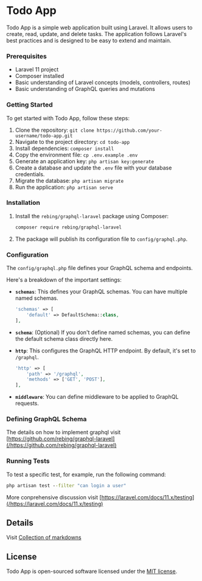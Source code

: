 # Todo App

Todo App is a simple web application built using Laravel.
It allows users to create, read, update, and delete tasks.
The application follows Laravel's best practices and is designed to be easy to extend and maintain.

### Prerequisites

- Laravel 11 project
- Composer installed
- Basic understanding of Laravel concepts (models, controllers, routes)
- Basic understanding of GraphQL queries and mutations

### Getting Started

To get started with Todo App, follow these steps:

1. Clone the repository: `git clone https://github.com/your-username/todo-app.git`
2. Navigate to the project directory: `cd todo-app`
3. Install dependencies: `composer install`
4. Copy the environment file: `cp .env.example .env`
5. Generate an application key: `php artisan key:generate`
6. Create a database and update the `.env` file with your database credentials.
7. Migrate the database: `php artisan migrate`
8. Run the application: `php artisan serve`

### Installation

1. Install the `rebing/graphql-laravel` package using Composer:

   ```bash
   composer require rebing/graphql-laravel
   ```

2. The package will publish its configuration file to `config/graphql.php`.

### Configuration

The `config/graphql.php` file defines your GraphQL schema and endpoints.

Here's a breakdown of the important settings:

- **`schemas`**: This defines your GraphQL schemas. You can have multiple named schemas.

  ```php
  'schemas' => [
      'default' => DefaultSchema::class,
  ],
  ```

- **`schema`**: (Optional) If you don't define named schemas, you can define the default schema class directly here.

- **`http`**: This configures the GraphQL HTTP endpoint. By default, it's set to `/graphql`.

  ```php
  'http' => [
      'path' => '/graphql',
      'methods' => ['GET', 'POST'],
  ],
  ```

- **`middleware`**: You can define middleware to be applied to GraphQL requests.

### Defining GraphQL Schema

The details on how to implement graphql visit [https://github.com/rebing/graphql-laravel](/https://github.com/rebing/graphql-laravel)

### Running Tests

To test a specific test, for example, run the following command:

  ```cmd
  php artisan test --filter "can login a user"
  ```

More conprehensive discussion visit [https://laravel.com/docs/11.x/testing](/https://laravel.com/docs/11.x/testing)

## Details

Visit [Collection of markdowns](/markdown/index.md)

## License

Todo App is open-sourced software licensed under the [MIT license](https://opensource.org/licenses/MIT).

